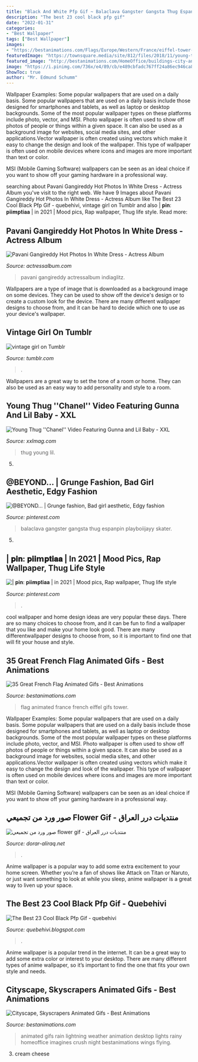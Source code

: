 ```yaml
---
title: "Black And White Pfp Gif ~ Balaclava Gangster Gangsta Thug Espanpin Playboiijayy Skater"
description: "The best 23 cool black pfp gif"
date: "2022-01-31"
categories:
- "Best Wallpaper"
tags: ["Best Wallpaper"]
images:
- "https://bestanimations.com/Flags/Europe/Western/France/eiffel-tower-french-flag-animated-gif-4.gif"
featuredImage: "https://townsquare.media/site/812/files/2018/11/young-thug-qc.jpg?w=600&amp;h=0&amp;zc=1&amp;s=0&amp;a=t&amp;q=89"
featured_image: "http://bestanimations.com/HomeOffice/buildings-city-animated-gif-1.gif"
image: "https://i.pinimg.com/736x/e4/89/cb/e489cbfadc767ff24a86ec946ca894c6.jpg"
ShowToc: true
author: "Mr. Edmund Schumm"
---
```



Wallpaper Examples: Some popular wallpapers that are used on a daily basis.
Some popular wallpapers that are used on a daily basis include those designed for smartphones and tablets, as well as laptop or desktop backgrounds. Some of the most popular wallpaper types on these platforms include photo, vector, and MSI. 
Photo wallpaper is often used to show off photos of people or things within a given space. It can also be used as a background image for websites, social media sites, and other applications.Vector wallpaper is often created using vectors which make it easy to change the design and look of the wallpaper. This type of wallpaper is often used on mobile devices where icons and images are more important than text or color. 

MSI (Mobile Gaming Software) wallpapers can be seen as an ideal choice if you want to show off your gaming hardware in a professional way.

	

		
searching about Pavani Gangireddy Hot Photos In White Dress - Actress Album you've visit to the right web. We have 9 Images about Pavani Gangireddy Hot Photos In White Dress - Actress Album like The Best 23 Cool Black Pfp Gif - quebehivi, vintage girl on Tumblr and also | 𝐩𝐢𝐧: 𝐩𝐢𝐢𝗺𝐩𝐭𝐢𝐚𝐚 | in 2021 | Mood pics, Rap wallpaper, Thug life style. Read more:
		
    
## Pavani Gangireddy Hot Photos In White Dress - Actress Album

<img loading=lazy src="https://actressalbum.com/wp-content/uploads/2016/07/actressalbum.com_pavani-gangireddy-hot-photos-in-white-dress-2-768x1152.jpg" onerror="this.onerror=null;this.src='https://tse1.mm.bing.net/th?id=OIP.JNanMZ8HL_H1x3sYw9D3UAHaLH&amp;pid=15.1';" alt="Pavani Gangireddy Hot Photos In White Dress - Actress Album">

_Source: actressalbum.com_

>pavani gangireddy actressalbum indiaglitz. 

	

Wallpapers are a type of image that is downloaded as a background image on some devices. They can be used to show off the device's design or to create a custom look for the device. There are many different wallpaper designs to choose from, and it can be hard to decide which one to use as your device's wallpaper.

    
## Vintage Girl On Tumblr

<img loading=lazy src="https://68.media.tumblr.com/850e2154ccf84e2b4a711bed3d328769/tumblr_n1tvuoaX3R1rb1tx0o1_500.jpg" onerror="this.onerror=null;this.src='https://tse4.mm.bing.net/th?id=OIP.lva5qsgSdFiJdsgG3MMXqgHaK3&amp;pid=15.1';" alt="vintage girl on Tumblr">

_Source: tumblr.com_

>. 

	

Wallpapers are a great way to set the tone of a room or home. They can also be used as an easy way to add personality and style to a room.

    
## Young Thug &#039;&#039;Chanel&#039;&#039; Video Featuring Gunna And Lil Baby - XXL

<img loading=lazy src="https://townsquare.media/site/812/files/2018/11/young-thug-qc.jpg?w=600&amp;h=0&amp;zc=1&amp;s=0&amp;a=t&amp;q=89" onerror="this.onerror=null;this.src='https://tse3.mm.bing.net/th?id=OIP.WTasLGorhjcv1CpGAXGsJwHaE8&amp;pid=15.1';" alt="Young Thug &#039;&#039;Chanel&#039;&#039; Video Featuring Gunna and Lil Baby - XXL">

_Source: xxlmag.com_

>thug young lil. 

	

5.

    
## @BEYOND... | Grunge Fashion, Bad Girl Aesthetic, Edgy Fashion

<img loading=lazy src="https://i.pinimg.com/736x/cc/9f/b6/cc9fb62389ea2cc8f5c2b3c656c8e637.jpg" onerror="this.onerror=null;this.src='https://tse2.mm.bing.net/th?id=OIP.Am0rbr-blPS48izZSeziAQHaNJ&amp;pid=15.1';" alt="@BEYOND... | Grunge fashion, Bad girl aesthetic, Edgy fashion">

_Source: pinterest.com_

>balaclava gangster gangsta thug espanpin playboiijayy skater. 

	

5.

    
## | 𝐩𝐢𝐧: 𝐩𝐢𝐢𝗺𝐩𝐭𝐢𝐚𝐚 | In 2021 | Mood Pics, Rap Wallpaper, Thug Life Style

<img loading=lazy src="https://i.pinimg.com/736x/e4/89/cb/e489cbfadc767ff24a86ec946ca894c6.jpg" onerror="this.onerror=null;this.src='https://tse1.mm.bing.net/th?id=OIP.wMIA6eiV_333cJejGyG2EwHaJP&amp;pid=15.1';" alt="| 𝐩𝐢𝐧: 𝐩𝐢𝐢𝗺𝐩𝐭𝐢𝐚𝐚 | in 2021 | Mood pics, Rap wallpaper, Thug life style">

_Source: pinterest.com_

>. 

	

cool wallpaper and home design ideas are very popular these days. There are so many choices to choose from, and it can be fun to find a wallpaper that you like and make your home look good. There are many differentwallpaper designs to choose from, so it is important to find one that will fit your house and style.

    
## 35 Great French Flag Animated Gifs - Best Animations

<img loading=lazy src="https://bestanimations.com/Flags/Europe/Western/France/eiffel-tower-french-flag-animated-gif-4.gif" onerror="this.onerror=null;this.src='https://tse4.mm.bing.net/th?id=OIP.7inRzZbWggqqk2lX7p-dDAHaJ4&amp;pid=15.1';" alt="35 Great French Flag Animated Gifs - Best Animations">

_Source: bestanimations.com_

>flag animated france french eiffel gifs tower. 

	

Wallpaper Examples: Some popular wallpapers that are used on a daily basis.
Some popular wallpapers that are used on a daily basis include those designed for smartphones and tablets, as well as laptop or desktop backgrounds. Some of the most popular wallpaper types on these platforms include photo, vector, and MSI. 
Photo wallpaper is often used to show off photos of people or things within a given space. It can also be used as a background image for websites, social media sites, and other applications.Vector wallpaper is often created using vectors which make it easy to change the design and look of the wallpaper. This type of wallpaper is often used on mobile devices where icons and images are more important than text or color. 

MSI (Mobile Gaming Software) wallpapers can be seen as an ideal choice if you want to show off your gaming hardware in a professional way.

    
## صور ورد من تجميعي Flower Gif - منتديات درر العراق

<img loading=lazy src="https://dorar.at/imup2/2015-08/47092.giphy__1_.gif" onerror="this.onerror=null;this.src='https://tse1.mm.bing.net/th?id=OIP.FJcT5lMpW0OiLLAT-LAjlwHaEE&amp;pid=15.1';" alt="صور ورد من تجميعي flower gif - منتديات درر العراق">

_Source: dorar-aliraq.net_

>. 

	

Anime wallpaper is a popular way to add some extra excitement to your home screen. Whether you’re a fan of shows like Attack on Titan or Naruto, or just want something to look at while you sleep, anime wallpaper is a great way to liven up your space.

    
## The Best 23 Cool Black Pfp Gif - Quebehivi

<img loading=lazy src="https://i0.wp.com/p.favim.com/orig/2019/01/20/black-and-white-gif-cool-Favim.com-6785889.gif" onerror="this.onerror=null;this.src='https://tse4.mm.bing.net/th?id=OIP.9ccUw635tbh9l_AUeMnqegHaHa&amp;pid=15.1';" alt="The Best 23 Cool Black Pfp Gif - quebehivi">

_Source: quebehivi.blogspot.com_

>. 

	

Anime wallpaper is a popular trend in the internet. It can be a great way to add some extra color or interest to your desktop. There are many different types of anime wallpaper, so it’s important to find the one that fits your own style and needs.

    
## Cityscape, Skyscrapers Animated Gifs - Best Animations

<img loading=lazy src="http://bestanimations.com/HomeOffice/buildings-city-animated-gif-1.gif" onerror="this.onerror=null;this.src='https://tse4.mm.bing.net/th?id=OIP.S27L_fFJTAQHO14V85ylFQHaKu&amp;pid=15.1';" alt="Cityscape, Skyscrapers Animated Gifs - Best Animations">

_Source: bestanimations.com_

>animated gifs rain lightning weather animation desktop lights rainy homeoffice imagines crush night bestanimations wings flying. 

	

3. cream cheese 

